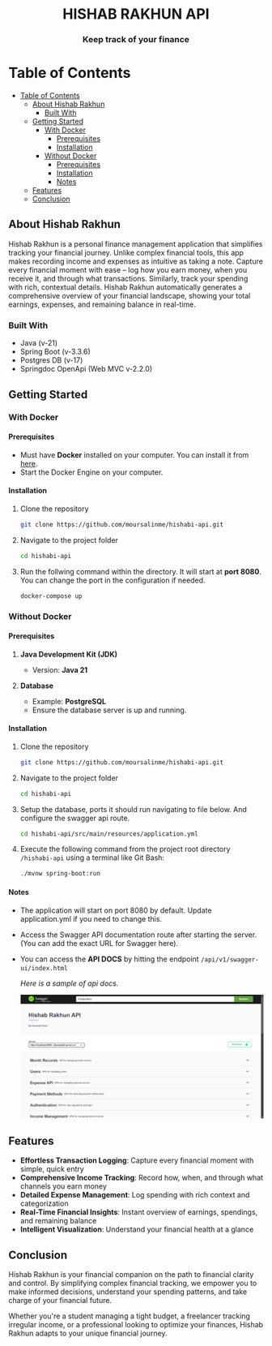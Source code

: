 <div align="center">
    <h1>HISHAB RAKHUN API </h1>
    <h3> Keep track of your finance </h3>
</div>

# Table of Contents

- [Table of Contents](#table-of-contents)
  - [About Hishab Rakhun](#about-hishab-rakhun)
    - [Built With](#built-with)
  - [Getting Started](#getting-started)
    - [With Docker](#with-docker)
      - [Prerequisites](#prerequisites)
      - [Installation](#installation)
    - [Without Docker](#without-docker)
      - [Prerequisites](#prerequisites-1)
      - [Installation](#installation-1)
      - [Notes](#notes)
  - [Features](#features)
  - [Conclusion](#conclusion)

## About Hishab Rakhun

Hishab Rakhun is a personal finance management application that simplifies tracking your financial journey.
Unlike complex financial tools, this app makes recording income and expenses as intuitive as taking a note.
Capture every financial moment with ease – log how you earn money, when you receive it, and through what transactions.
Similarly, track your spending with rich, contextual details. Hishab Rakhun automatically generates a comprehensive
overview of your financial landscape, showing your total earnings, expenses, and remaining balance in real-time.

### Built With

-   Java (v-21)
-   Spring Boot (v-3.3.6)
-   Postgres DB (v-17)
-   Springdoc OpenApi (Web MVC v-2.2.0)

## Getting Started

### With Docker

#### Prerequisites

-   Must have **Docker** installed on your computer. You can install it from [here](https://docs.docker.com/engine/install/).
-   Start the Docker Engine on your computer.

#### Installation

1. Clone the repository

    ```sh
    git clone https://github.com/moursalinme/hishabi-api.git
    ```

2. Navigate to the project folder

    ```sh
    cd hishabi-api
    ```

3. Run the follwing command within the directory. It will start at **port 8080**. You can change the port in the configuration if needed.

    ```sh
    docker-compose up
    ```

### Without Docker

#### Prerequisites

1. **Java Development Kit (JDK)**

    - Version: **Java 21**

2. **Database**
    - Example: **PostgreSQL**
    - Ensure the database server is up and running.

#### Installation

1.  Clone the repository

    ```sh
    git clone https://github.com/moursalinme/hishabi-api.git
    ```

2.  Navigate to the project folder

    ```sh
    cd hishabi-api
    ```

3.  Setup the database, ports it should run navigating to file below. And configure the swagger api route.

    ```sh
    cd hishabi-api/src/main/resources/application.yml
    ```

4.  Execute the following command from the project root directory `/hishabi-api` using a terminal like Git Bash:

    ```sh
    ./mvnw spring-boot:run
    ```

#### Notes

-   The application will start on port 8080 by default. Update application.yml if you need to change this.
-   Access the Swagger API documentation route after starting the server. (You can add the exact URL for Swagger here).
-   You can access the **API DOCS** by hitting the endpoint `/api/v1/swagger-ui/index.html`

    <i> Here is a sample of api docs.</i> <br/>

    <p align="center">

      <img src="./assets/api-docs-ss.png" alt="App Screenshot" />
    </p>

## Features

-   **Effortless Transaction Logging**: Capture every financial moment with simple, quick entry
-   **Comprehensive Income Tracking**: Record how, when, and through what channels you earn money
-   **Detailed Expense Management**: Log spending with rich context and categorization
-   **Real-Time Financial Insights**: Instant overview of earnings, spendings, and remaining balance
-   **Intelligent Visualization**: Understand your financial health at a glance

## Conclusion

Hishab Rakhun is your financial companion on the path to financial clarity and control. By simplifying complex financial tracking, we empower you to make informed decisions, understand your spending patterns, and take charge of your financial future.

Whether you're a student managing a tight budget, a freelancer tracking irregular income, or a professional looking to optimize your finances, Hishab Rakhun adapts to your unique financial journey.
